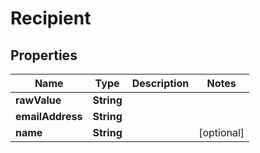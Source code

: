 

# Recipient

## Properties

Name | Type | Description | Notes
------------ | ------------- | ------------- | -------------
**rawValue** | **String** |  | 
**emailAddress** | **String** |  | 
**name** | **String** |  |  [optional]



